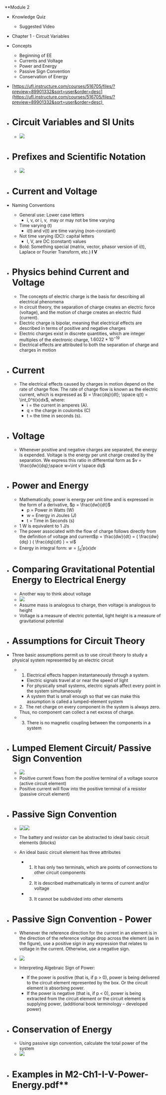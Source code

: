 **Module 2
- Knowledge Quiz
	- Suggested Video
- Chapter 1 - Circuit Variables
- Concepts
	- Beginning of EE
	- Currents and Voltage
	- Power and Energy
	- Passive Sign Convention
	- Conservation of Energy
- [https://ufl.instructure.com/courses/516705/files/?preview=89901332&sort=user&order=desc](https://ufl.instructure.com/courses/516705/files/?preview=89901332&sort=user&order=desc) 
- # Circuit Variables and SI Units
	- ![](https://lh7-rt.googleusercontent.com/docsz/AD_4nXcE_LcvY69eeoUf05BKx_QpjHPmWQjE7FleT8KeGzLrtyEhl_HHf_3hcZ-V-5hg0cX9SB5YWXGz7QO9aBW0yJsFGml9NQh3mAXnB6PN1JaneyXQJ5vDLq3C2eYWkvY2QppWTe8YKw?key=kGN7axNPXDaTWd6P68wVCHex)
	    
- # Prefixes and Scientific Notation
	- ![](https://lh7-rt.googleusercontent.com/docsz/AD_4nXfHYY-vXZ23-yHyd9uIK6WQXvGJ9lnjLVyDwCXvt_o0dpwa4TlIPWUSRz1NuiCZIxErcxYA1L3iPMuWpcdlzcMSuPSdWd7a13MJvBCXuWQMjCO5HXhOheOE83iLH9MNpkQh78Qe?key=kGN7axNPXDaTWd6P68wVCHex)
    

- # Current and Voltage
- Naming Conventions
	- General use: Lower case letters
		- i, v, or i, v,  may or may not be time varying
	- Time varying (t)
		- i(t) and v(t) are time varying (non-constant)
	- Not time varying (DC): capital letters
		- I, V, are DC (constant) values
	- Bold: Something special (matrix, vector, phasor version of i(t), Laplace or Fourier Transform, etc.) **I V**
- # Physics behind Current and Voltage
	- The concepts of electric charge is the basis for describing all electrical phenomena
	- In circuit theory, the separation of charge creates an electric force (voltage), and the motion of charge creates an electric fluid (current).
	- Electric charge is bipolar, meaning that electrical effects are described in terms of positive and negative charges
	- Electric charges exist in discrete quantities, which are integer multiples of the electronic charge, $1.6022 * 10^{-19}$
	- Electrical effects are attributed to both the separation of charge and charges in motion
- # Current
	- The electrical effects caused by charges in motion depend on the rate of charge flow. The rate of charge flow is known as the electric current, which is expressed as $i = \frac{dq}{dt}; \space q(t) = \int_0^ti(x)dx$, where:
		- i = the current in amperes (A).
		- q = the charge in coulombs (C)
		- t = the time in seconds (s). 
- # Voltage
	- Whenever positive and negative charges are separated, the energy is expended. Voltage is the energy per unit charge created by the separation. We express this ratio in differential form as $v = \frac{dw}{dq};\space w=\int v \space dq$
- # Power and Energy
	- Mathematically, power is energy per unit time and is expressed in the form of a derivative, $p = \frac{dw}{dt}$
		- p = Power in Watts (W)
		- w = Energy in Joules (J)
		- t = Time in Seconds (s)
	- 1 W is equivalent to 1 J/s
	- The power associated with the flow of charge follows directly from the definition of voltage and current$p = \frac{dw}{dt} = ( \frac{dw}{dq} ) ( \frac{dq}{dt} ) = vi$
	- Energy in integral form: $w = \int_0^tp(x)dx$
- # Comparing Gravitational Potential Energy to Electrical Energy
	- Another way to think about voltage
	- ![](https://lh7-rt.googleusercontent.com/docsz/AD_4nXdSceqwguTaaWDhD4yr0yJewEz4pE2RMpM5RbJvPBi01vLp5WWZo38tmAeJdhEBAVk3JWlDiMxYq4KqQrmjzrEZYBrOVCO7rWShy8wVtlkKOEAiC4Ehq6fXGNLSG8Zle6SJY_lsfQ?key=kGN7axNPXDaTWd6P68wVCHex)
	- Assume mass is analogous to charge, then voltage is analogous to height
	- Voltage is a measure of electric potential, light height is a measure of gravitational potential
- # Assumptions for Circuit Theory
- Three basic assumptions permit us to use circuit theory to study a physical system represented by an electric circuit
	- 1. Electrical effects happen instantaneously through a system.
		- Electric signals travel at or near the speed of light
		- For physically small systems, electric signals affect every point in the system simultaneously
		- A system that is small enough so that we can make this assumption is called a lumped-element system
	- 2.  The net charge on every component in the system is always zero. Thus, no component can collect a net excess of charge.
	- 3. There is no magnetic coupling between the components in a system
- # Lumped Element Circuit/ Passive Sign Convention
	- ![](https://lh7-rt.googleusercontent.com/docsz/AD_4nXdw4loA0MsQXkZ13jP5g_Riab2QpFnQ-suBwdwf2Bhca6eeysmacx_DERhhoEGmK3mKvGkOIwLUd5W3gNPJYwWsmFoUKOC9KkAWuEC--nkrNu5fTfdXnJRfzHWttkygHqZlT20X?key=kGN7axNPXDaTWd6P68wVCHex)
	- Positive current flows from the positive terminal of a voltage source (active circuit element)
	- Positive current will flow into the positive terminal of a resistor (passive circuit element)
- # Passive Sign Convention
	- ![](https://lh7-rt.googleusercontent.com/docsz/AD_4nXeJcQNZ0q2Mf8zoOJvN8KlnElsfXiz0Myh3kkfcIMyWYjoHpLdaFe8pXJ_6CqGpcy82fX-hI3-D4n7XipCpKhoLAoDw5jeMzenO16CQAZxO4UVwDltV7A8sVvvkmHb_RyD4TSzTQw?key=kGN7axNPXDaTWd6P68wVCHex)![](https://lh7-rt.googleusercontent.com/docsz/AD_4nXe8Mz4_HeMPhiX62w8N_OmNTIilVPuc8yF2Eb3JQuuHrjvaLjY5OpPxFO2BsGZ71yg4vVlUZ4lToAxJwN_rGzYr1i3u9TE5U_-E_MRyYsEujN6k5xrTTHR0bjA7qCHC7QAEhQeKtg?key=kGN7axNPXDaTWd6P68wVCHex)
    
	- The battery and resistor can be abstracted to ideal basic circuit elements (blocks)
	- An ideal basic circuit element has three attributes 
		- 1. It has only two terminals, which are points of connections to other circuit components
		- 2. It is described mathematically in terms of current and/or voltage
		- 3. It cannot be subdivided into other elements

- # Passive Sign Convention - Power
	- Whenever the reference direction for the current in an element is in the direction of the reference voltage drop across the element (as in the figure), use a positive sign in any expression that relates to voltage in the current. Otherwise, use a negative sign. 
    
	- ![](https://lh7-rt.googleusercontent.com/docsz/AD_4nXd9sClSItqnMBGYoD2B834t1QjiWVI9bos7iCK-PYMvzkXSqeiGfyCPnv0jQwpHlqFv5NtBi60ivLq2h3mhKvKA7HIH8kf9FBmmCZsoh53QlUDd53x_f3A9I-J_aYa95npbK9ngJQ?key=kGN7axNPXDaTWd6P68wVCHex)
	- Interpreting Algebraic Sign of Power:
		- If the power is positive (that is, if p > 0), power is being delivered to the circuit element represented by the box. Or the circuit element is absorbing power.
		- If the power is negative (that is, if p < 0), power is being extracted from the circuit element or the circuit element is supplying power, (additional book terminology – developed power)
- # Conservation of Energy
	- Using passive sign convention, calculate the total power of the system
	- ![](https://lh7-rt.googleusercontent.com/docsz/AD_4nXfTln8S4QXa_SR2ve4xWDrzw8A3N6WQKZZUhcYZw_HsH5uiyakWPo3XPKnOh9y1Q6jOT5wQ0hNCWDiH-Tm3NZVBya80AC0-I8VYsyn2BgnBNe1rwZni83Hg28gUsNTG6X3JpM4z?key=kGN7axNPXDaTWd6P68wVCHex)
- # Examples in M2-Ch1-I-V-Power-Energy.pdf**
